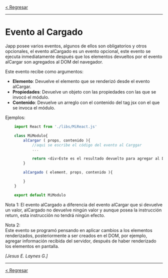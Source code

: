 [< Regresar](Indice.md)

---
# Evento al Cargado
Japp posee varios eventos, algunos de ellos son obligatorios y otros opcionales, el evento alCargado es un evento opcional, este evento se ejecuta inmediatamente después que los elementos devueltos por el evento alCargar son agregados al DOM del navegador.

Este evento recibe como argumentos:

- **Elemento**: Devuelve el elemento que se renderizó desde el evento alCargar.  
- **Propiedades**: Devuelve un objeto con las propiedades con las que se invocó el módulo.  
- **Contenido**: Devuelve un arreglo con el contenido del tag jsx con el que se invoca el módulo. 


Ejemplos: 

```js
    import React from './libs/MiReact.js'

    class MiModulo{
        alCargar ( props, contenido ){
            //aqui se escribe el código del evento al Carggar
            ...

            return <div>Este es el resultado devuelto para agregar al DOM</div>
        }

        alCargado ( element, props, contenido ){

        } 
    }

    export default MiModulo
```

Nota 1: 
El evento alCargado a diferencia del evento alCargar que si devuelve un valor, alCargado no devuelve ningún valor y aunque posea la instrucción return, esta instrucción no tendrá ningún efecto.

Nota 2:  
Este evento se programó pensando en aplicar cambios a los elementos renderizados, posteriormente a ser creados en el DOM, por ejemplo, agregar información recibida del servidor, después de haber renderizado los elementos en pantalla.

*[Jesus E. Laynes G.]*

---
[< Regresar](Indice.md)